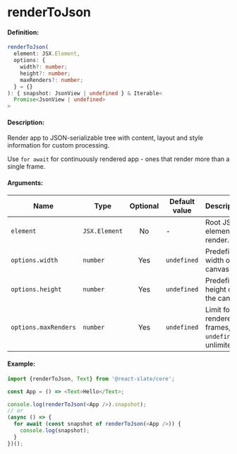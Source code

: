 # renderToJson

#### Definition:

```ts
renderToJson(
  element: JSX.Element,
  options: {
    width?: number;
    height?: number;
    maxRenders?: number;
  } = {}
): { snapshot: JsonView | undefined } & Iterable<
  Promise<JsonView | undefined>
>
```

#### Description:

Render app to JSON-serializable tree with content, layout and style information for custom processing.

Use `for await` for continuously rendered app - ones that render more than a single frame.

#### Arguments:

| Name                 | Type          | Optional | Default value | Description                                          |
| -------------------- | ------------- | :------: | ------------- | ---------------------------------------------------- |
| `element`            | `JSX.Element` |    No    | -             | Root JSX element to render.                          |
| `options.width`      | `number`      |   Yes    | `undefined`   | Predefined width of the canvas.                      |
| `options.height`     | `number`      |   Yes    | `undefined`   | Predefined height of the canvas.                     |
| `options.maxRenders` | `number`      |   Yes    | `undefined`   | Limit for rendered frames, `undefined` is unlimited. |

#### Example:

```js
import {renderToJson, Text} from '@react-slate/core';

const App = () => <Text>Hello</Text>;

console.log(renderToJson(<App />).snapshot);
// or
(async () => {
  for await (const snapshot of renderToJson(<App />)) {
    console.log(snapshot);
  }
})();
```
